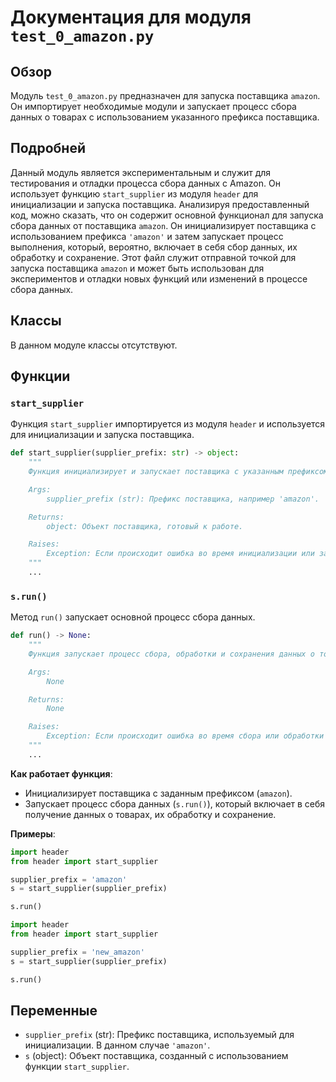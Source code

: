 # Документация для модуля `test_0_amazon.py`

## Обзор

Модуль `test_0_amazon.py` предназначен для запуска поставщика `amazon`. Он импортирует необходимые модули и запускает процесс сбора данных о товарах с использованием указанного префикса поставщика.

## Подробней

Данный модуль является экспериментальным и служит для тестирования и отладки процесса сбора данных с Amazon. Он использует функцию `start_supplier` из модуля `header` для инициализации и запуска поставщика.
Анализируя предоставленный код, можно сказать, что он содержит основной функционал для запуска сбора данных от поставщика `amazon`. Он инициализирует поставщика с использованием префикса `'amazon'` и затем запускает процесс выполнения, который, вероятно, включает в себя сбор данных, их обработку и сохранение. Этот файл служит отправной точкой для запуска поставщика `amazon` и может быть использован для экспериментов и отладки новых функций или изменений в процессе сбора данных.

## Классы

В данном модуле классы отсутствуют.

## Функции

### `start_supplier`

Функция `start_supplier` импортируется из модуля `header` и используется для инициализации и запуска поставщика.

```python
def start_supplier(supplier_prefix: str) -> object:
    """
    Функция инициализирует и запускает поставщика с указанным префиксом.

    Args:
        supplier_prefix (str): Префикс поставщика, например 'amazon'.

    Returns:
        object: Объект поставщика, готовый к работе.

    Raises:
        Exception: Если происходит ошибка во время инициализации или запуска поставщика.
    """
    ...
```

### `s.run()`

Метод `run()` запускает основной процесс сбора данных.

```python
def run() -> None:
    """
    Функция запускает процесс сбора, обработки и сохранения данных о товарах.

    Args:
        None

    Returns:
        None

    Raises:
        Exception: Если происходит ошибка во время сбора или обработки данных.
    """
    ...
```

**Как работает функция**:

- Инициализирует поставщика с заданным префиксом (`amazon`).
- Запускает процесс сбора данных (`s.run()`), который включает в себя получение данных о товарах, их обработку и сохранение.

**Примеры**:

```python
import header
from header import start_supplier

supplier_prefix = 'amazon'
s = start_supplier(supplier_prefix)

s.run()
```
```python
import header
from header import start_supplier

supplier_prefix = 'new_amazon'
s = start_supplier(supplier_prefix)

s.run()
```

## Переменные

- `supplier_prefix` (str): Префикс поставщика, используемый для инициализации. В данном случае `'amazon'`.
- `s` (object): Объект поставщика, созданный с использованием функции `start_supplier`.
